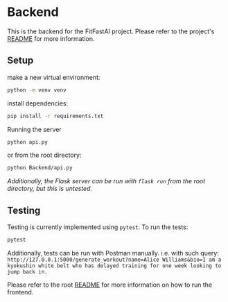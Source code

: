 # Backend

This is the backend for the FitFastAI project. Please refer to the project's [README](../README.md) for more information.

## Setup

make a new virtual environment:

```bash
python -m venv venv
```

install dependencies:

```bash
pip install -r requirements.txt
```

Running the server

```bash
python api.py
```

or from the root directory:

```bash
python Backend/api.py
```

*Additionally, the Flask server can be run with `flask run` from the root directory, but this is untested.*

## Testing

Testing is currently implemented using `pytest`. To run the tests:

```bash
pytest
```

Additionally, tests can be run with Postman manually.
i.e. with such query: `http://127.0.0.1:5000/generate_workout?name=Alice Williams&bio=I am a kyokushin white belt who has delayed training for one week looking to jump back in.`

Please refer to the root [README](../README.md) for more information on how to run the frontend.
